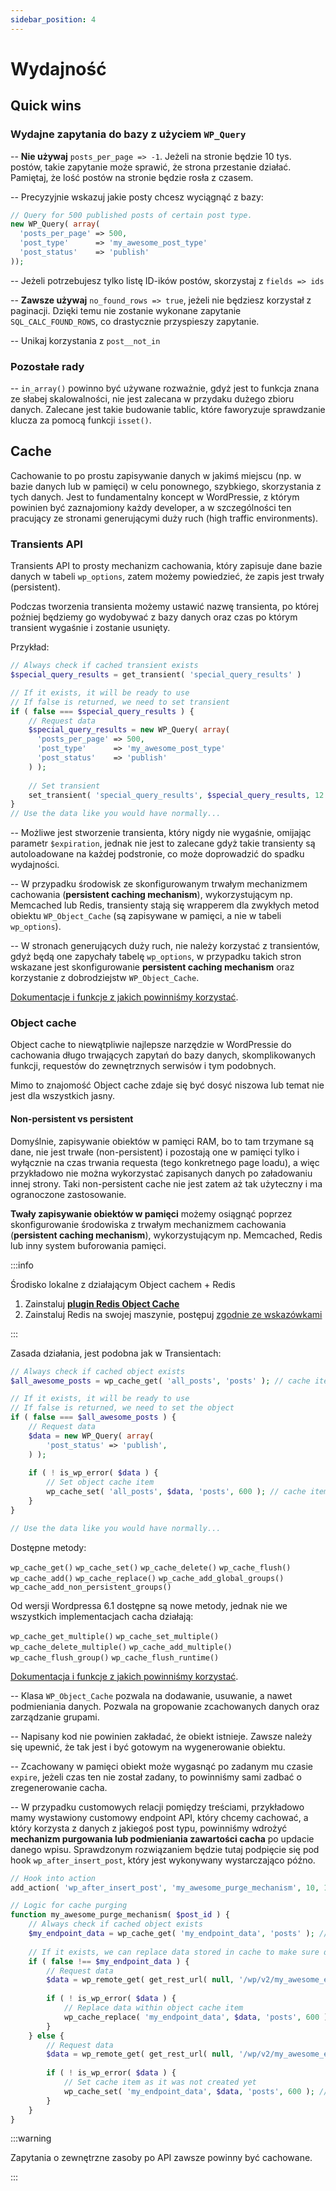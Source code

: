 ```yaml
---
sidebar_position: 4
---
```


# Wydajność

## Quick wins

### Wydajne zapytania do bazy z użyciem `WP_Query`

-- **Nie używaj** `posts_per_page => -1`. Jeżeli na stronie będzie 10 tys. postów, takie zapytanie może sprawić, że strona przestanie działać. Pamiętaj, że lość postów na stronie będzie rosła z czasem.

-- Precyzyjnie wskazuj jakie posty chcesz wyciągnąć z bazy:

````php
// Query for 500 published posts of certain post type.
new WP_Query( array(
  'posts_per_page' => 500,
  'post_type'      => 'my_awesome_post_type'
  'post_status'    => 'publish'
));
````

-- Jeżeli potrzebujesz tylko listę ID-ików postów, skorzystaj z `fields => ids`

-- **Zawsze używaj** `no_found_rows => true`, jeżeli nie będziesz korzystał z paginacji. Dzięki temu nie zostanie wykonane zapytanie `SQL_CALC_FOUND_ROWS`, co drastycznie przyspieszy zapytanie.

-- Unikaj korzystania z `post__not_in`

### Pozostałe rady

-- `in_array()` powinno być używane rozważnie, gdyż jest to funkcja znana ze słabej skalowalności, nie jest zalecana w przydaku dużego zbioru danych. Zalecane jest takie budowanie tablic, które faworyzuje sprawdzanie klucza za pomocą funkcji `isset()`.

## Cache

Cachowanie to po prostu zapisywanie danych w jakimś miejscu (np. w bazie danych lub w pamięci) w celu ponownego, szybkiego, skorzystania z tych danych. Jest to fundamentalny koncept w WordPressie, z którym powinien być zaznajomiony każdy developer, a w szczególności ten pracujący ze stronami generującymi duży ruch (high traffic environments).

### Transients API

Transients API to prosty mechanizm cachowania, który zapisuje dane bazie danych w tabeli `wp_options`, zatem możemy powiedzieć, że zapis jest trwały (persistent).

Podczas tworzenia transienta możemy ustawić nazwę transienta, po której poźniej będziemy go wydobywać z bazy danych oraz czas po którym transient wygaśnie i zostanie usunięty.

Przykład:

````php
// Always check if cached transient exists
$special_query_results = get_transient( 'special_query_results' )

// If it exists, it will be ready to use
// If false is returned, we need to set transient
if ( false === $special_query_results ) {
    // Request data
    $special_query_results = new WP_Query( array(
      'posts_per_page' => 500,
      'post_type'      => 'my_awesome_post_type'
      'post_status'    => 'publish'
    ) );
    
    // Set transient
    set_transient( 'special_query_results', $special_query_results, 12 * HOUR_IN_SECONDS );
}
// Use the data like you would have normally...
````

-- Możliwe jest stworzenie transienta, który nigdy nie wygaśnie, omijając parametr `$expiration`, jednak nie jest to zalecane gdyż takie transienty są autoloadowane na każdej podstronie, co może doprowadzić do spadku wydajności.

-- W przypadku środowisk ze skonfigurowanym trwałym mechanizmem cachowania (**persistent caching mechanism**), wykorzystującym np. Memcached lub Redis, transienty stają się wrapperem dla zwykłych metod obiektu `WP_Object_Cache` (są zapisywane w pamięci, a nie w tabeli `wp_options`).

-- W stronach generujących duży ruch, nie należy korzystać z transientów, gdyż będą one zapychały tabelę `wp_options`, w przypadku takich stron wskazane jest skonfigurowanie **persistent caching mechanism** oraz korzystanie z dobrodziejstw `WP_Object_Cache`.


[Dokumentacje i funkcje z jakich powinniśmy korzystać](https://developer.wordpress.org/apis/transients/).

### Object cache

Object cache to niewątpliwie najlepsze narzędzie w WordPressie do cachowania długo trwających zapytań do bazy danych, skomplikowanych funkcji, requestów do zewnętrznych serwisów i tym podobnych. 

Mimo to znajomość Object cache zdaje się być dosyć niszowa lub temat nie jest dla wszystkich jasny.

#### Non-persistent vs persistent

Domyślnie, zapisywanie obiektów w pamięci RAM, bo to tam trzymane są dane, nie jest trwałe (non-persistent) i pozostają one w pamięci tylko i wyłącznie na czas trwania requesta (tego konkretnego page loadu), a więc przykładowo nie można wykorzystać zapisanych danych po załadowaniu innej strony. Taki non-persistent cache nie jest zatem aż tak użyteczny i ma ogranoczone zastosowanie.

**Twały zapisywanie obiektów w pamięci** możemy osiągnąć poprzez skonfigurowanie środowiska z trwałym mechanizmem cachowania (**persistent caching mechanism**), wykorzystującym np. Memcached, Redis lub inny system buforowania pamięci.

:::info

Środisko lokalne z działającym Object cachem  + Redis

1. Zainstaluj **[plugin Redis Object Cache](https://wordpress.org/plugins/redis-cache/)**
2. Zainstaluj Redis na swojej maszynie, postępuj [zgodnie ze wskazówkami](https://redis.io/docs/getting-started/installation/)

:::

Zasada działania, jest podobna jak w Transientach:

````php
// Always check if cached object exists
$all_awesome_posts = wp_cache_get( 'all_posts', 'posts' ); // cache item key, cache item group

// If it exists, it will be ready to use
// If false is returned, we need to set the object
if ( false === $all_awesome_posts ) {
    // Request data
    $data = new WP_Query( array(
        'post_status' => 'publish',
    ) );
    
    if ( ! is_wp_error( $data ) {
        // Set object cache item
        wp_cache_set( 'all_posts', $data, 'posts', 600 ); // cache item key, data, cache item group, expire value
    }
}

// Use the data like you would have normally...
````

Dostępne metody:

`wp_cache_get()`
`wp_cache_set()`
`wp_cache_delete()`
`wp_cache_flush()`
`wp_cache_add()`
`wp_cache_replace()`
`wp_cache_add_global_groups()`
`wp_cache_add_non_persistent_groups()`

Od wersji Wordpressa 6.1 dostępne są nowe metody, jednak nie we wszystkich implementacjach cacha działają:

`wp_cache_get_multiple()`
`wp_cache_set_multiple()`
`wp_cache_delete_multiple()`
`wp_cache_add_multiple()`
`wp_cache_flush_group()`
`wp_cache_flush_runtime()`

[Dokumentacja i funkcje z jakich powinniśmy korzystać](https://developer.wordpress.org/reference/classes/wp_object_cache/).

-- Klasa `WP_Object_Cache` pozwala na dodawanie, usuwanie, a nawet podmieniania danych. Pozwala na gropowanie zcachowanych danych oraz zarządzanie grupami.

-- Napisany kod nie powinien zakładać, że obiekt istnieje. Zawsze należy się upewnić, że tak jest i być gotowym na wygenerowanie obiektu.

-- Zcachowany w pamięci obiekt może wygasnąć po zadanym mu czasie `expire`, jeżeli czas ten nie został zadany, to powinniśmy sami zadbać o zregenerowanie cacha.

-- W przypadku customowych relacji pomiędzy treściami, przykładowo mamy wystawiony customowy endpoint API, który chcemy cachować, a który korzysta z danych z jakiegoś post typu, powinniśmy wdrożyć **mechanizm purgowania lub podmieniania zawartości cacha** po updacie danego wpisu. Sprawdzonym rozwiązaniem będzie tutaj podpięcie się pod hook `wp_after_insert_post`, który jest wykonywany wystarczająco późno.

````php
// Hook into action
add_action( 'wp_after_insert_post', 'my_awesome_purge_mechanism', 10, 1 );

// Logic for cache purging
function my_awesome_purge_mechanism( $post_id ) {
    // Always check if cached object exists
    $my_endpoint_data = wp_cache_get( 'my_endpoint_data', 'posts' ); // cache item key, cache item group
    
    // If it exists, we can replace data stored in cache to make sure data is up-to-date
    if ( false !== $my_endpoint_data ) {
        // Request data
        $data = wp_remote_get( get_rest_url( null, '/wp/v2/my_awesome_endpoint/' . $post_id ) );
    
        if ( ! is_wp_error( $data ) {
            // Replace data within object cache item
            wp_cache_replace( 'my_endpoint_data', $data, 'posts', 600 ); // cache item key, data, cache item group, expire value
        }
    } else {
        // Request data
        $data = wp_remote_get( get_rest_url( null, '/wp/v2/my_awesome_endpoint/' . $post_id ) );
        
        if ( ! is_wp_error( $data ) {
            // Set cache item as it was not created yet
            wp_cache_set( 'my_endpoint_data', $data, 'posts', 600 ); // cache item key, data, cache item group, expire value
        }
    }
}
````

:::warning

Zapytania o zewnętrzne zasoby po API zawsze powinny być cachowane.

:::